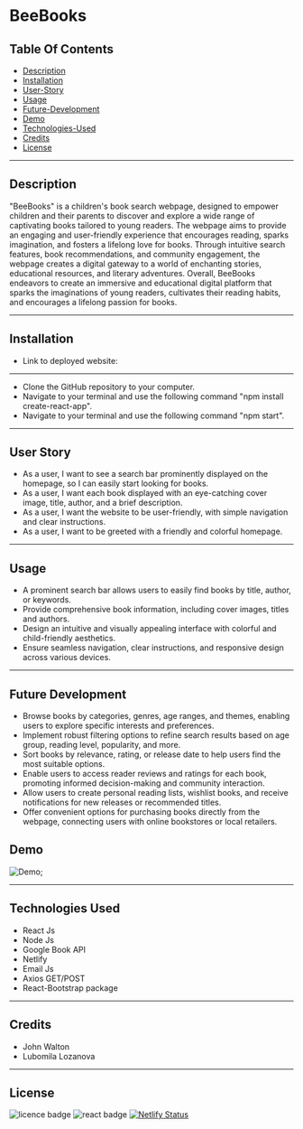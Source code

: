
# BeeBooks

 ## Table Of Contents
  - [Description](#description)
  - [Installation](#installation)
  - [User-Story](#user-story)
  - [Usage](#usage)
  - [Future-Development](#future-development)
  - [Demo](#demo)
  - [Technologies-Used](#technologies-used)
  - [Credits](#credits)
  - [License](#license)

--- 

## Description
"BeeBooks" is a children's book search webpage, designed to empower children and their parents to discover and explore a wide range of captivating books tailored to young readers. The webpage aims to provide an engaging and user-friendly experience that encourages reading, sparks imagination, and fosters a lifelong love for books. Through intuitive search features, book recommendations, and community engagement, the webpage creates a digital gateway to a world of enchanting stories, educational resources, and literary adventures.
Overall, BeeBooks endeavors to create an immersive and educational digital platform that sparks the imaginations of young readers, cultivates their reading habits, and encourages a lifelong passion for books.

--- 

## Installation
 
- Link to deployed website:  
--- 

- Clone the GitHub repository to your computer.
- Navigate to your terminal and use the following command "npm install create-react-app".
- Navigate to your terminal and use the following command "npm start".

 
---

## User Story 
- As a user, I want to see a search bar prominently displayed on the homepage, so I can easily start looking for books.
- As a user, I want each book displayed with an eye-catching cover image, title, author, and a brief description.
- As a user, I want the website to be user-friendly, with simple navigation and clear instructions.
- As a user, I want to be greeted with a friendly and colorful homepage.


---


## Usage
- A prominent search bar allows users to easily find books by title, author, or keywords.
- Provide comprehensive book information, including cover images, titles and authors. 
- Design an intuitive and visually appealing interface with colorful and child-friendly aesthetics.
- Ensure seamless navigation, clear instructions, and responsive design across various devices.



---

## Future Development 
- Browse books by categories, genres, age ranges, and themes, enabling users to explore specific interests and preferences.
- Implement robust filtering options to refine search results based on age group, reading level, popularity, and more.
- Sort books by relevance, rating, or release date to help users find the most suitable options.
- Enable users to access reader reviews and ratings for each book, promoting informed decision-making and community interaction.
- Allow users to create personal reading lists, wishlist books, and receive notifications for new releases or recommended titles.
- Offer convenient options for purchasing books directly from the webpage, connecting users with online bookstores or local retailers.


## Demo
![Demo](./src/images/demo.gif);

---


## Technologies Used
- React Js
- Node Js
- Google Book API
- Netlify
- Email Js
- Axios GET/POST 
- React-Bootstrap package

---

## Credits
- John Walton
- Lubomila Lozanova


---


## License
![licence badge](https://img.shields.io/badge/License-MIT-blue.svg?style=flat-square)
![react badge](https://img.shields.io/badge/React-v.16.14.0-purple.svg?style=flat-square)
[![Netlify Status](https://api.netlify.com/api/v1/badges/13223660-449f-4633-a5d7-7d6c6adfc483/deploy-status)](https://app.netlify.com/sites/bucolic-alpaca-df751e/deploys) 
